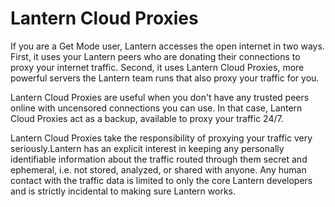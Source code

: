 # Lantern Cloud Proxies

If you are a Get Mode user, Lantern accesses the open internet in two ways.
First, it uses your Lantern peers who are donating their connections to proxy
your internet traffic. Second, it uses Lantern Cloud Proxies, more powerful
servers the Lantern team runs that also proxy your traffic for you.

Lantern Cloud Proxies are useful when you don't have any trusted peers online
with uncensored connections you can use. In that case, Lantern Cloud Proxies
act as a backup, available to proxy your traffic 24/7.

Lantern Cloud Proxies take the responsibility of proxying your traffic very
seriously.Lantern has an explicit interest in keeping any personally
identifiable information about the traffic routed through them secret and
ephemeral, i.e. not stored, analyzed, or shared with anyone. Any human contact
with the traffic data is limited to only the core Lantern developers and is
strictly incidental to making sure Lantern works.
